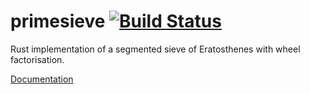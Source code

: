 # primesieve [![Build Status](https://travis-ci.org/feadoor/primesieve.svg?branch=master)](https://travis-ci.org/feadoor/primesieve)
Rust implementation of a segmented sieve of Eratosthenes with wheel factorisation.

[Documentation](https://feadoor.github.io/primesieve)
